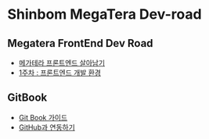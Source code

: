 # Shinbom MegaTera Dev-road

## Megatera FrontEnd Dev Road

* [메가테라 프론트엔드 살아남기](./README.md)
* [1주차 : 프론트엔드 개발 환경](lecture/week_01/index.md)

## GitBook

* [Git Book 가이드](gitbook/gitbook-guide.md)
* [GitHub과 연동하기](/gitbook/synchronize-with-git.md)
